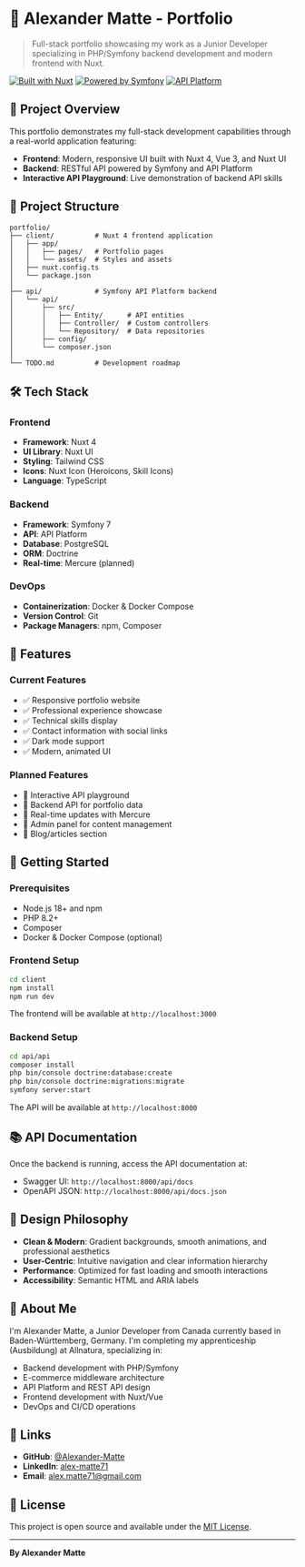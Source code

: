 # 💼 Alexander Matte - Portfolio

> Full-stack portfolio showcasing my work as a Junior Developer specializing in PHP/Symfony backend development and modern frontend with Nuxt.

[![Built with Nuxt](https://img.shields.io/badge/Built%20with-Nuxt%204-00DC82?style=flat&logo=nuxt.js)](https://nuxt.com)
[![Powered by Symfony](https://img.shields.io/badge/Powered%20by-Symfony-000000?style=flat&logo=symfony)](https://symfony.com)
[![API Platform](https://img.shields.io/badge/API-Platform-38A9E4?style=flat&logo=api)](https://api-platform.com)

## 🚀 Project Overview

This portfolio demonstrates my full-stack development capabilities through a real-world application featuring:

- **Frontend**: Modern, responsive UI built with Nuxt 4, Vue 3, and Nuxt UI
- **Backend**: RESTful API powered by Symfony and API Platform
- **Interactive API Playground**: Live demonstration of backend API skills

## 📁 Project Structure

```
portfolio/
├── client/          # Nuxt 4 frontend application
│   ├── app/
│   │   ├── pages/   # Portfolio pages
│   │   └── assets/  # Styles and assets
│   ├── nuxt.config.ts
│   └── package.json
│
├── api/             # Symfony API Platform backend
│   └── api/
│       ├── src/
│       │   ├── Entity/      # API entities
│       │   ├── Controller/  # Custom controllers
│       │   └── Repository/  # Data repositories
│       ├── config/
│       └── composer.json
│
└── TODO.md          # Development roadmap
```

## 🛠️ Tech Stack

### Frontend
- **Framework**: Nuxt 4
- **UI Library**: Nuxt UI
- **Styling**: Tailwind CSS
- **Icons**: Nuxt Icon (Heroicons, Skill Icons)
- **Language**: TypeScript

### Backend
- **Framework**: Symfony 7
- **API**: API Platform
- **Database**: PostgreSQL
- **ORM**: Doctrine
- **Real-time**: Mercure (planned)

### DevOps
- **Containerization**: Docker & Docker Compose
- **Version Control**: Git
- **Package Managers**: npm, Composer

## 🎯 Features

### Current Features
- ✅ Responsive portfolio website
- ✅ Professional experience showcase
- ✅ Technical skills display
- ✅ Contact information with social links
- ✅ Dark mode support
- ✅ Modern, animated UI

### Planned Features
- 🔄 Interactive API playground
- 🔄 Backend API for portfolio data
- 🔄 Real-time updates with Mercure
- 🔄 Admin panel for content management
- 🔄 Blog/articles section

## 🚦 Getting Started

### Prerequisites
- Node.js 18+ and npm
- PHP 8.2+
- Composer
- Docker & Docker Compose (optional)

### Frontend Setup

```bash
cd client
npm install
npm run dev
```

The frontend will be available at `http://localhost:3000`

### Backend Setup

```bash
cd api/api
composer install
php bin/console doctrine:database:create
php bin/console doctrine:migrations:migrate
symfony server:start
```

The API will be available at `http://localhost:8000`

## 📚 API Documentation

Once the backend is running, access the API documentation at:
- Swagger UI: `http://localhost:8000/api/docs`
- OpenAPI JSON: `http://localhost:8000/api/docs.json`

## 🎨 Design Philosophy

- **Clean & Modern**: Gradient backgrounds, smooth animations, and professional aesthetics
- **User-Centric**: Intuitive navigation and clear information hierarchy
- **Performance**: Optimized for fast loading and smooth interactions
- **Accessibility**: Semantic HTML and ARIA labels

## 📝 About Me

I'm Alexander Matte, a Junior Developer from Canada currently based in Baden-Württemberg, Germany. I'm completing my apprenticeship (Ausbildung) at Allnatura, specializing in:

- Backend development with PHP/Symfony
- E-commerce middleware architecture
- API Platform and REST API design
- Frontend development with Nuxt/Vue
- DevOps and CI/CD operations

## 🔗 Links

- **GitHub**: [@Alexander-Matte](https://github.com/Alexander-Matte)
- **LinkedIn**: [alex-matte71](https://www.linkedin.com/in/alex-matte71/)
- **Email**: alex.matte71@gmail.com

## 📄 License

This project is open source and available under the [MIT License](LICENSE).

---

**By Alexander Matte**
